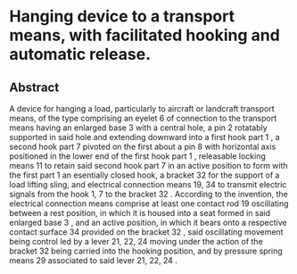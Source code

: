 # Hanging device to a transport means, with facilitated hooking and automatic release.

## Abstract
A device for hanging a load, particularly to aircraft or landcraft transport means, of the type comprising an eyelet 6 of connection to the transport means having an enlarged base 3 with a central hole, a pin 2 rotatably supported in said hole and extending downward into a first hook part 1 , a second hook part 7 pivoted on the first about a pin 8 with horizontal axis positioned in the lower end of the first hook part 1 , releasable locking means 11 to retain said second hook part 7 in an active position to form with the first part 1 an esentially closed hook, a bracket 32 for the support of a load lifting sling, and electrical connection means 19, 34 to transmit electric signals from the hook 1, 7 to the bracket 32 . According to the invention, the electrical connection means comprise at least one contact rod 19 oscillating between a rest position, in which it is housed into a seat formed in said enlarged base 3 , and an active position, in which it bears onto a respective contact surface 34 provided on the bracket 32 , said oscillating movement being control led by a lever 21, 22, 24 moving under the action of the bracket 32 being carried into the hooking position, and by pressure spring means 29 associated to said lever 21, 22, 24 .